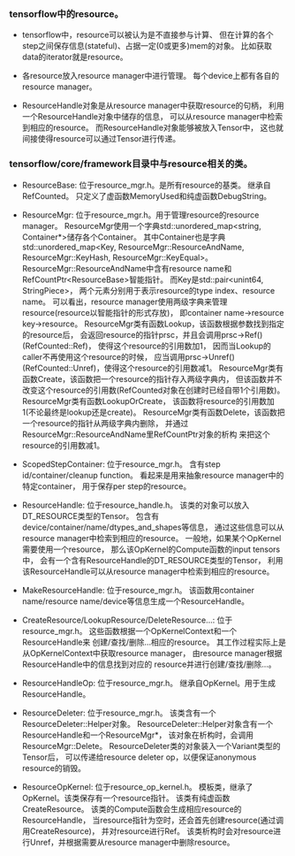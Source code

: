 ### tensorflow中的resource。

- tensorflow中，resource可以被认为是不直接参与计算、
但在计算的各个step之间保存信息(stateful)、占据一定(0或更多)mem的对象。
比如获取data的iterator就是resource。

- 各resource放入resource manager中进行管理。
每个device上都有各自的resource manager。

- ResourceHandle对象是从resource manager中获取resource的句柄，
利用一个ResourceHandle对象中储存的信息，
可以从resource manager中检索到相应的resource。
而ResourceHandle对象能够被放入Tensor中，
这也就间接使得resource可以通过Tensor进行传递。

### tensorflow/core/framework目录中与resource相关的类。

- ResourceBase: 位于resource\_mgr.h。是所有resource的基类。
继承自RefCounted。
只定义了虚函数MemoryUsed和纯虚函数DebugString。

- ResourceMgr: 位于resource\_mgr.h。用于管理resource的resource manager。
ResourceMgr使用一个字典std::unordered\_map\<string,
Container\*\>储存各个Container。
其中Container也是字典
std::unordered\_map\<Key, ResourceMgr::ResourceAndName,
ResourceMgr::KeyHash, ResourceMgr::KeyEqual\>。
ResourceMgr::ResourceAndName中含有resource name和RefCountPtr\<ResourceBase\>智能指针。
而Key是std::pair\<unint64, StringPiece\>，
两个元素分别用于表示resource的type index、resource name。
可以看出，resource manager使用两级字典来管理resource(resource以智能指针的形式存放)，
即container name-\>resource key-\>resource。
ResourceMgr类有函数Lookup，该函数根据参数找到指定的resource后，
会返回resource的指针prsc，并且会调用prsc-\>Ref() (RefCounted::Ref)，
使得这个resource的引用数加1，
因而当Lookup的caller不再使用这个resource的时候，
应当调用prsc-\>Unref() (RefCounted::Unref)，使得这个resource的引用数减1。
ResourceMgr类有函数Create，该函数把一个resource的指针存入两级字典内，
但该函数并不改变这个resource的引用数(RefCounted对象在创建时已经自带1个引用数)。
ResourceMgr类有函数LookupOrCreate，
该函数将resource的引用数加1(不论最终是lookup还是create)。
ResourceMgr类有函数Delete，该函数把一个resource的指针从两级字典内删除，
并通过ResourceMgr::ResourceAndName里RefCountPtr对象的析构
来把这个resource的引用数减1。

- ScopedStepContainer: 位于resource\_mgr.h。
含有step id/container/cleanup function。
看起来是用来抽象resource manager中的特定container，
用于保存per step的resource。

- ResourceHandle: 位于resource\_handle.h。
该类的对象可以放入DT\_RESOURCE类型的Tensor。
包含有device/container/name/dtypes\_and\_shapes等信息，
通过这些信息可以从resource manager中检索到相应的resource。
一般地，如果某个OpKernel需要使用一个resource，
那么该OpKernel的Compute函数的input tensors中，
会有一个含有ResourceHandle的DT\_RESOURCE类型的Tensor，
利用该ResourceHandle可以从resource manager中检索到相应的resource。

- MakeResourceHandle: 位于resource\_mgr.h。
该函数用container name/resource name/device等信息生成一个ResourceHandle。

- CreateResource/LookupResource/DeleteResource...:
位于resource\_mgr.h。
这些函数根据一个OpKernelContext和一个ResourceHandle来
创建/查找/删除...相应的resource。
其工作过程实际上是从OpKernelContext中获取resource manager，
由resource manager根据ResourceHandle中的信息找到对应的
resource并进行创建/查找/删除...。

- ResourceHandleOp: 位于resource\_mgr.h。
继承自OpKernel。用于生成ResourceHandle。

- ResourceDeleter: 位于resource\_mgr.h。
该类含有一个ResourceDeleter::Helper对象。
ResourceDeleter::Helper对象含有一个ResourceHandle和一个ResourceMgr\*，
该对象在析构时，会调用ResourceMgr::Delete。
ResourceDeleter类的对象装入一个Variant类型的Tensor后，
可以传递给resource deleter op，以便保证anonymous resource的销毁。

- ResourceOpKernel: 位于resource\_op\_kernel.h。
模板类，继承了OpKernel。该类保存有一个resource指针。
该类有纯虚函数CreateResource。
该类的Compute函数会生成相应resource的ResourceHandle，
当resource指针为空时，还会首先创建resource(通过调用CreateResource)，
并对resource进行Ref。
该类析构时会对resource进行Unref，并根据需要从resource manager中删除resource。
